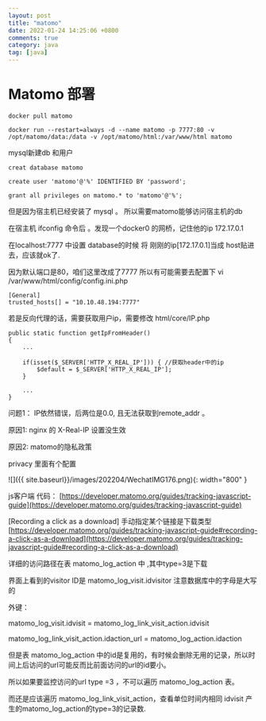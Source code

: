 ```yaml
---
layout: post
title: "matomo"
date: 2022-01-24 14:25:06 +0800
comments: true
category: java
tag: [java]
---
```




#  Matomo 部署


```
docker pull matomo

docker run --restart=always -d --name matomo -p 7777:80 -v /opt/matomo/data:/data -v /opt/matomo/html:/var/www/html matomo
```


mysql新建db 和用户

```
creat database matomo

create user 'matomo'@'%' IDENTIFIED BY 'password';

grant all privileges on matomo.* to 'matomo'@'%';

```

但是因为宿主机已经安装了 mysql 。 所以需要matomo能够访问宿主机的db


在宿主机 ifconfig 命令后 。发现一个docker0 的网桥，记住他的ip 172.17.0.1


在localhost:7777 中设置 database的时候 将 刚刚的ip[172.17.0.1]当成 host贴进去，应该就ok了.



因为默认端口是80，咱们这里改成了7777 所以有可能需要去配置下
vi /var/www/html/config/config.ini.php

```
[General]
trusted_hosts[] = "10.10.48.194:7777"
```





若是反向代理的话，需要获取用户ip，需要修改 html/core/IP.php

```
public static function getIpFromHeader()
{
    ...
    
    if(isset($_SERVER['HTTP_X_REAL_IP'])) { //获取header中的ip
        $default = $_SERVER['HTTP_X_REAL_IP'];
    }
    
    ...
}
```





问题1： IP依然错误，后两位是0.0, 且无法获取到remote_addr 。

原因1: nginx 的 X-Real-IP 设置没生效

原因2: matomo的隐私政策

privacy 里面有个配置

![]({{ site.baseurl}}/images/202204/WechatIMG176.png){: width="800" }





js客户端 代码： [https://developer.matomo.org/guides/tracking-javascript-guide](https://developer.matomo.org/guides/tracking-javascript-guide)

[Recording a click as a download] 手动指定某个链接是下载类型  [https://developer.matomo.org/guides/tracking-javascript-guide#recording-a-click-as-a-download](https://developer.matomo.org/guides/tracking-javascript-guide#recording-a-click-as-a-download)







详细的访问路径在表 matomo_log_action 中 ,其中type=3是下载

界面上看到的visitor ID是 matomo_log_visit.idvisitor 注意数据库中的字母是大写的



外键：

matomo_log_visit.idvisit  = matomo_log_link_visit_action.idvisit 

matomo_log_link_visit_action.idaction_url = matomo_log_action.idaction

但是表  matomo_log_action 中的id是复用的，有时候会删除无用的记录，所以时间上后访问的url可能反而比前面访问的url的id要小。



所以如果要监控访问的url type =3 ，不可以遍历 matomo_log_action 表。

而还是应该遍历 matomo_log_link_visit_action，查看单位时间内相同  idvisit 产生的matomo_log_action的type=3的记录数.